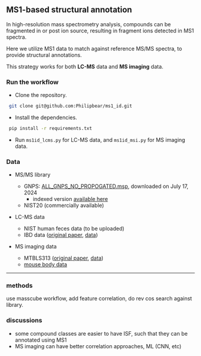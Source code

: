 ## MS1-based structural annotation

In high-resolution mass spectrometry analysis, compounds can be fragmented in or post ion source, resulting in fragment ions detected in MS1 spectra.

Here we utilize MS1 data to match against reference MS/MS spectra, to provide structural annotations.

This strategy works for both **LC-MS** data and **MS imaging** data.

### Run the workflow
- Clone the repository.
```bash
 git clone git@github.com:Philipbear/ms1_id.git
```
- Install the dependencies.
```bash
 pip install -r requirements.txt
```
- Run `ms1id_lcms.py` for LC-MS data, and `ms1id_msi.py` for MS imaging data.


### Data
- MS/MS library
  - GNPS: [ALL_GNPS_NO_PROPOGATED.msp](https://external.gnps2.org/gnpslibrary), downloaded on July 17, 2024
    - indexed version [available here](https://github.com/Philipbear/ms1_id/releases/tag/v0.0.1)
  - NIST20 (commercially available)

- LC-MS data
  - NIST human feces data (to be uploaded)
  - IBD data ([original paper](https://www.nature.com/articles/s41586-019-1237-9), [data](https://www.metabolomicsworkbench.org/data/DRCCMetadata.php?Mode=Project&ProjectID=PR000639))

- MS imaging data
  - MTBLS313 ([original paper](https://www.nature.com/articles/nmeth.4072), [data](https://www.ebi.ac.uk/metabolights/editor/MTBLS313))
  - [mouse body data](https://metaspace2020.eu/dataset/2022-07-08_20h45m00s)


-------------------------------------

### methods
use masscube workflow, add feature correlation, do rev cos search against library.

### discussions
- some compound classes are easier to have ISF, such that they can be annotated using MS1
- MS imaging can have better correlation approaches, ML (CNN, etc)




